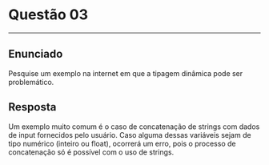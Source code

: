 # Questão 03
___

## Enunciado
Pesquise um exemplo na internet em que a tipagem dinâmica pode ser
problemático.

## Resposta
Um exemplo muito comum é o caso de concatenação de strings com dados de input fornecidos pelo usuário. Caso alguma dessas variáveis sejam de tipo numérico (inteiro ou float), ocorrerá um erro, pois o processo de concatenação só é possível com o uso de strings.
